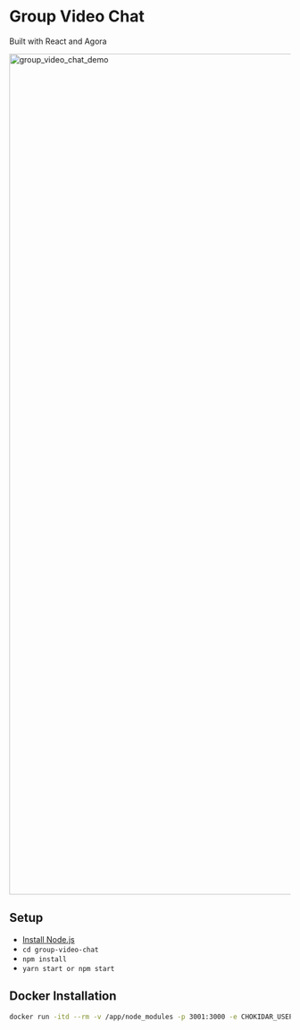 # Group Video Chat
Built with React and Agora

<img width="1506" alt="group_video_chat_demo" src="https://github.com/luqmanzaceria/group-video-chat/assets/47729606/b72cb6a9-9ec5-4e0f-9c5c-209141882e0a">

## Setup

- [Install Node.js](https://nodejs.org/en/)
- `cd group-video-chat`
- `npm install`
- `yarn start or npm start`
  
## Docker Installation

```bash
docker run -itd --rm -v /app/node_modules -p 3001:3000 -e CHOKIDAR_USEPOLLING=true luqmanzaceria/group-video-chat
```
